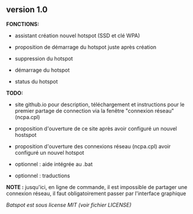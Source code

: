 version 1.0
-----------

**FONCTIONS:**

 - assistant création nouvel hotspot (SSD et clé WPA)
  - proposition de démarrage du hotspot juste après création

 - suppression du hotspot

 - démarrage du hotspot
 
 - status du hotspot



**TODO:**

 - site github.io pour description, téléchargement et instructions pour le premier partage de connection via la fenêtre "connexion réseau" (ncpa.cpl)

 - proposition d'ouverture de ce site après avoir configuré un nouvel hostspot

 - proposition d'ouverture des connexions réseau (ncpa.cpl) avoir configuré un nouvel hotspot

 - optionnel : aide intégrée au .bat

 - optionnel : traductions


**NOTE :** jusqu'ici, en ligne de commande, il est impossible de partager une connexion réseau, il faut obligatoirement passer par l'interface graphique


*Batspot est sous license MIT (voir fichier LICENSE)*
